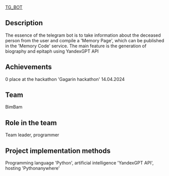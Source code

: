 [TG_BOT](https://t.me/memory_code_thinker_bot)

## Description
The essence of the telegram bot is to take information about the deceased person from the user and compile a 'Memory Page', which can be published in the 'Memory Code' service. The main feature is the generation of biography and epitaph using YandexGPT API

## Achievements
0 place at the hackathon 'Gagarin hackathon' 14.04.2024

## Team
BimBam

## Role in the team
Team leader, programmer

## Project implementation methods
Programming language 'Python', artificial intelligence 'YandexGPT API', hosting 'Pythonanywhere'
